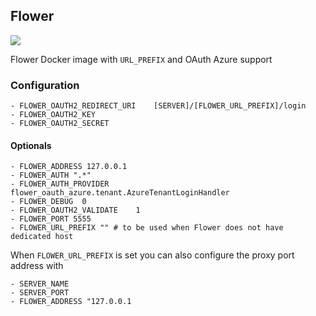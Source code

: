 Flower 
------

[![](https://images.microbadger.com/badges/version/saxix/flower.svg)](https://hub.docker.com/r/saxix/flower/)


Flower Docker image with `URL_PREFIX` and OAuth Azure support


### Configuration

    
    - FLOWER_OAUTH2_REDIRECT_URI	[SERVER]/[FLOWER_URL_PREFIX]/login
    - FLOWER_OAUTH2_KEY 
    - FLOWER_OAUTH2_SECRET 


#### Optionals
    
    - FLOWER_ADDRESS 127.0.0.1
    - FLOWER_AUTH ".*"
    - FLOWER_AUTH_PROVIDER	flower_oauth_azure.tenant.AzureTenantLoginHandler
    - FLOWER_DEBUG	0
    - FLOWER_OAUTH2_VALIDATE	1
    - FLOWER_PORT 5555
    - FLOWER_URL_PREFIX "" # to be used when Flower does not have dedicated host

When `FLOWER_URL_PREFIX` is set you can also configure the proxy port address with

    - SERVER_NAME
    - SERVER_PORT
    - FLOWER_ADDRESS "127.0.0.1
